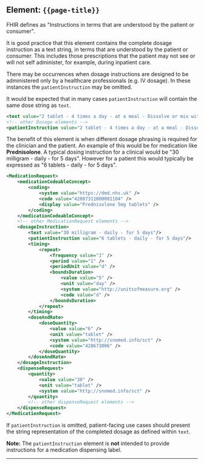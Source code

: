 ## Element: `{{page-title}}`

FHIR defines as "Instructions in terms that are understood by the patient or consumer".

It is good practice that this element contains the complete dosage instruction as a text string, in terms that are understood by the patient or consumer. This includes those prescriptions that the patient may not see or will not self administer, for example, during inpatient care. 

There may be occurrences when dosage instructions are designed to be administered only by a healthcare professionals (e.g. IV dosage). In these instances the `patientInstruction` may be omitted. 

It would be expected that in many cases `patientInstruction` will contain the same dose string as `text`. 

```xml
<text value="2 tablet - 4 times a day - at a meal - Dissolve or mix with water before taking - up to a maximum of 12 tablets in 24 hours"/>
<!-- other Dosage elements -->
<patientInstruction value="2 tablet - 4 times a day - at a meal - Dissolve or mix with water before taking - up to a maximum of 12 tablets in 24 hours"/>
```

The benefit of this element is when different dosage phrasing is required for the clinician and the patient. An example of this would be for medication like **Prednisolone**. A typical dosing instruction for a clinical would be "30 milligram - daily - for 5 days". However for a patient this would typically be expressed as "6 tablets - daily - for 5 days".

```xml
<MedicationRequest>
    <medicationCodeableConcept>
        <coding>
            <system value="https://dmd.nhs.uk" />
            <code value="42087311000001104" />
            <display value="Prednisolone 5mg tablets" />
        </coding>
    </medicationCodeableConcept>
    <!-- other MedicationRequest elements -->
    <dosageInstruction>
        <text value="30 milligram - daily - for 5 days"/>
        <patientInstruction value="6 tablets - daily - for 5 days"/>
        <timing>
            <repeat>
                <frequency value="1" />
                <period value="1" />
                <periodUnit value="d" />
                <boundsDuration>
                    <value value="5" />
                    <unit value="day" />
                    <system value="http://unitsofmeasure.org" />
                    <code value="d" />
                </boundsDuration>
            </repeat>
        </timing>
        <doseAndRate>
            <doseQuantity>
                <value value="6" />
                <unit value="tablet" />
                <system value="http://snomed.info/sct" />
                <code value="428673006" />
            </doseQuantity>
        </doseAndRate>
    </dosageInstruction>
    <dispenseRequest>
        <quantity>
            <value value="30" />
            <unit value="tablet" />
            <system value="http://snomed.info/sct" />                       <code value="428673006" />
        </quantity>
        <!-- other dispenseRequest elements -->
    </dispenseRequest>
</MedicationRequest>
```

If `patientInstruction` is omitted, patient-facing use cases should present the string representation of the completed dosage as defined within `text`.

<div class="nhsd-a-box nhsd-a-box--bg-light-blue nhsd-!t-margin-bottom-6 nhsd-t-body">
    <strong>Note:</strong>
The <code>patientInstruction</code> element is <strong>not</strong> intended to provide instructions for a medication dispensing label.
</div>

---